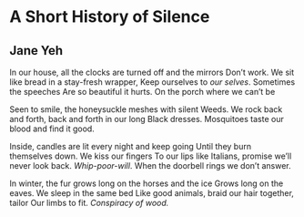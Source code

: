 # A Short History of Silence
## Jane Yeh
In our house, all the clocks are turned off and the mirrors
Don’t work. We sit like bread in a stay-fresh wrapper,
Keep ourselves to _our selves_. Sometimes the speeches
Are so beautiful it hurts. On the porch where we can’t be

Seen to smile, the honeysuckle meshes with silent
Weeds. We rock back and forth, back and forth in our long
Black dresses. Mosquitoes taste our blood and find it good.

Inside, candles are lit every night and keep going
Until they burn themselves down. We kiss our fingers
To our lips like Italians, promise we’ll never look back.
 _Whip-poor-will_. When the doorbell rings we don’t answer.

In winter, the fur grows long on the horses and the ice
Grows long on the eaves. We sleep in the same bed
Like good animals, braid our hair together, tailor
Our limbs to fit. _Conspiracy of wood._